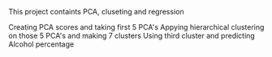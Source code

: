 This project containts PCA, cluseting and regression 

Creating PCA scores and taking first 5 PCA's
Appying hierarchical clustering on those 5 PCA's and making 7 clusters
Using third cluster and predicting Alcohol percentage 

